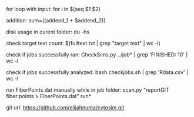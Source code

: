 for loop with input:
for i in $(seq $1 $2)

addition:
sum=$(($addend_1 + $addend_2))

disk usage in curent folder:
du -hs

check target text count:
$(fulltext.txt | grep "target text" | wc -l)

check if jobs successfully ran:
CheckSims.py ../job* | grep 'FINISHED:  10' | wc -l

check if jobs successfully analyzed:
bash checkjobs.sh | grep 'Rdata.csv' | wc -l

run FiberPoints.dat manually while in job folder:
scan.py "reportGIT fiber:points > FiberPoints.dat" run* 

git url:
https://github.com/elijahnuma/cytosim.git

